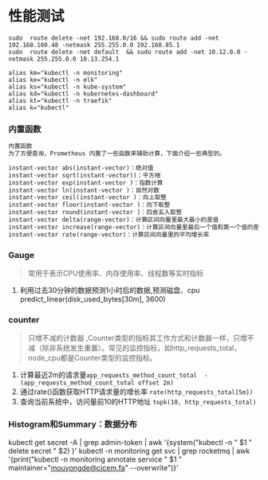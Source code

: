 # 性能测试

```shell
sudo  route delete -net 192.168.0/16 && sudo route add -net 192.168.160.48 -netmask 255.255.0.0 192.168.85.1
sudo  route delete -net default  && sudo route add -net 10.12.0.0 -netmask 255.255.0.0 10.13.254.1

alias km="kubectl -n monitoring"
alias ke="kubectl -n elk"
alias ks="kubectl -n kube-system"
alias kd="kubectl -n kubernetes-dashboard"
alias kt="kubectl -n traefik"
alias k="kubectl" 
```
### 内置函数
```html
内置函数
为了方便查询，Prometheus 内置了一些函数来辅助计算，下面介绍一些典型的。

instant-vector abs(instant-vector)：绝对值
instant-vector sqrt(instant-vector))：平方根
instant-vector exp(instant-vector )：指数计算
instant-vector ln(instant-vector )：自然对数
instant-vector ceil(instant-vector )：向上取整
instant-vector floor(instant-vector )：向下取整
instant-vector round(instant-vector )：四舍五入取整
instant-vector delta(range-vector)：计算区间向量里最大最小的差值
instant-vector increase(range-vector)：计算区间向量里最后一个值和第一个值的差值
instant-vector rate(range-vector)：计算区间向量里的平均增长率

```

### Gauge
> 常用于表示CPU使用率、内存使用率、线程数等实时指标
1. 利用过去30分钟的数据预测1小时后的数据,预测磁盘、cpu
   predict_linear(disk_used_bytes[30m], 3600)

### counter
> 只增不减的计数器 ,Counter类型的指标其工作方式和计数器一样，只增不减（除非系统发生重置）。常见的监控指标，如http_requests_total，node_cpu都是Counter类型的监控指标。
1. 计算最近2m的请求量```app_requests_method_count_total  - (app_requests_method_count_total offset 2m)```
2. 通过rate()函数获取HTTP请求量的增长率 ```rate(http_requests_total[5m])```
3. 查询当前系统中，访问量前10的HTTP地址 ```topk(10, http_requests_total)```

### Histogram和Summary：数据分布

kubectl get secret -A | grep admin-token | awk '{system("kubectl -n " $1 " delete secret " $2) }'
kubectl -n monitoring get svc | grep rocketmq | awk '{print("kubectl -n monitoring annotate service "  $1 " maintainer=\"mouyongde@cicem.fa\" --overwrite")}'